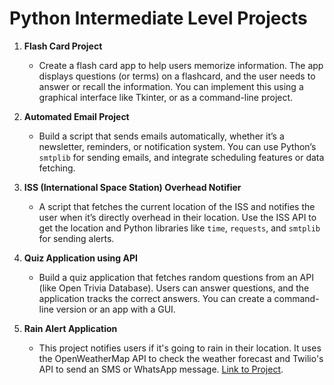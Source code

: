 
# Python Intermediate Level Projects

1. **Flash Card Project**
   - Create a flash card app to help users memorize information. The app displays questions (or terms) on a flashcard, and the user needs to answer or recall the information. You can implement this using a graphical interface like Tkinter, or as a command-line project.
   
2. **Automated Email Project**
   - Build a script that sends emails automatically, whether it’s a newsletter, reminders, or notification system. You can use Python’s `smtplib` for sending emails, and integrate scheduling features or data fetching.

3. **ISS (International Space Station) Overhead Notifier**
   - A script that fetches the current location of the ISS and notifies the user when it’s directly overhead in their location. Use the ISS API to get the location and Python libraries like `time`, `requests`, and `smtplib` for sending alerts.

4. **Quiz Application using API**
   - Build a quiz application that fetches random questions from an API (like Open Trivia Database). Users can answer questions, and the application tracks the correct answers. You can create a command-line version or an app with a GUI.

5. **Rain Alert Application**
   - This project notifies users if it's going to rain in their location. It uses the OpenWeatherMap API to check the weather forecast and Twilio's API to send an SMS or WhatsApp message. [Link to Project](#weather-alert-application).

